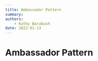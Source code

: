 ```yaml
---
title: Ambassador Pattern
summary: 
authors:
    - Kathy Barabash
date: 2022-01-13
---
```


# Ambassador Pattern